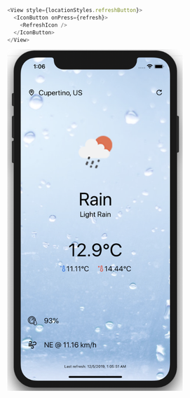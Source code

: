 ```typescript
<View style={locationStyles.refreshButton}>
  <IconButton onPress={refresh}>
    <RefreshIcon />
  </IconButton>
</View>
```

<img src="../../assets/app/screen_10.png" width="400px"/>